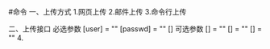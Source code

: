 #命令
一、上传方式
    1.网页上传
    2.邮件上传
    3.命令行上传

二、上传接口
    必选参数
    [user] = ""
    [passwd] = ""
    []
    可选参数
    [] = ""
    [] = ""
    [] = ""
4.